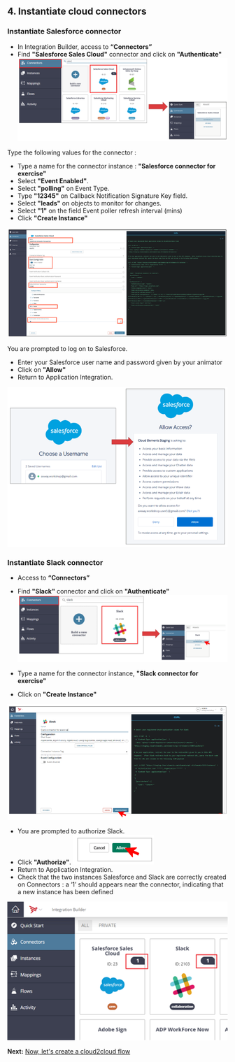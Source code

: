 ## 4. Instantiate cloud connectors
### Instantiate Salesforce connector
- In Integration Builder, access to **“Connectors”**
- Find **"Salesforce Sales Cloud"** connector and click on **"Authenticate"**
![SF1.png](./imgs/SF1.png)

Type the following values for the connector :
- Type a name for the connector instance : **"Salesforce connector for exercise"**
- Select **"Event Enabled"**.
- Select **"polling"** on Event Type.
- Type **"12345"** on Callback Notification Signature Key field.
- Select **"leads"** on objects to monitor for changes.
- Select **"1"** on the field Event poller refresh interval (mins)
- Click **"Create Instance"**

![SF2.png](./imgs/SF2.png)

You are prompted to log on to Salesforce.
- Enter your Salesforce user name and password given by your animator
- Click on **"Allow"**
- Return to Application Integration.

![SF3.png](./imgs/SF3.png)

### Instantiate Slack connector
- Access to **“Connectors”**
- Find **"Slack"** connector and click on **"Authenticate"**
![Slack1.png](./imgs/Slack1.png)

- Type a name for the connector instance, **"Slack connector for exercise"**
- Click on **"Create Instance"**

![Slack2.png](./imgs/Slack2.png)

- You are prompted to authorize Slack.
- Click **"Authorize"**.
![Slack_authorize.png](./imgs/Slack_authorize.png)
- Return to Application Integration.
- Check that the two instances Salesforce and Slack are correctly created on Connectors : a ‘1’ should appears near the connector, indicating that a new instance has been defined

![Slack3.png](./imgs/Slack3.png)

**Next:** [Now, let's create a cloud2cloud flow](../5.Create_Cloud2Cloud_flow)


